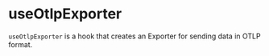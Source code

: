 # useOtlpExporter

`useOtlpExporter` is a hook that creates an Exporter for sending data in OTLP format.
